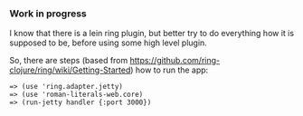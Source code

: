 ### Work in progress
I know that there is a lein ring plugin, but better try to do everything how it is supposed to be, 
before using some high level plugin.

So, there are steps (based from https://github.com/ring-clojure/ring/wiki/Getting-Started) how to run the app:

    => (use 'ring.adapter.jetty)
    => (use 'roman-literals-web.core)
    => (run-jetty handler {:port 3000})
